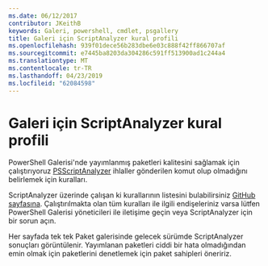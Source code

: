 ```yaml
---
ms.date: 06/12/2017
contributor: JKeithB
keywords: Galeri, powershell, cmdlet, psgallery
title: Galeri için ScriptAnalyzer kural profili
ms.openlocfilehash: 939f01dece56b283dbe6e03c888f42ff866707af
ms.sourcegitcommit: e7445ba8203da304286c591ff513900ad1c244a4
ms.translationtype: MT
ms.contentlocale: tr-TR
ms.lasthandoff: 04/23/2019
ms.locfileid: "62084598"
---
```

# <a name="scriptanalyzer-rule-profile-for-gallery"></a>Galeri için ScriptAnalyzer kural profili

PowerShell Galerisi'nde yayımlanmış paketleri kalitesini sağlamak için çalıştırıyoruz [PSScriptAnalyzer](https://github.com/PowerShell/PSScriptAnalyzer) ihlaller gönderilen komut olup olmadığını belirlemek için kuralları.

ScriptAnalyzer üzerinde çalışan ki kurallarının listesini bulabilirsiniz [GitHub sayfasına](https://github.com/PowerShell/PSScriptAnalyzer/blob/development/Engine/Settings/PSGallery.psd1).
Çalıştırılmakta olan tüm kuralları ile ilgili endişeleriniz varsa lütfen PowerShell Galerisi yöneticileri ile iletişime geçin veya ScriptAnalyzer için bir sorun açın.

Her sayfada tek tek Paket galerisinde gelecek sürümde ScriptAnalyzer sonuçları görüntülenir. Yayımlanan paketleri ciddi bir hata olmadığından emin olmak için paketlerini denetlemek için paket sahipleri öneririz.
